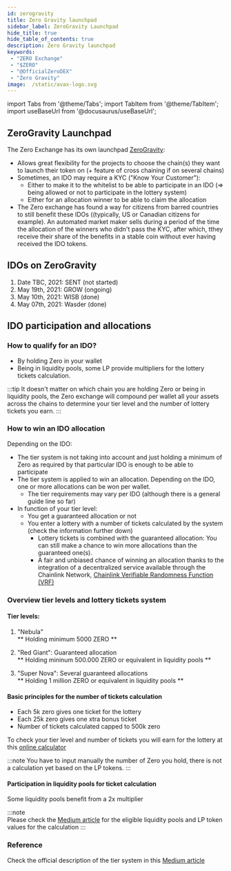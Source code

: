 ```yaml
---
id: zerogravity
title: Zero Gravity launchpad
sidebar_label: ZeroGravity Launchpad
hide_title: true
hide_table_of_contents: true
description: Zero Gravity launchpad
keywords:
 - "ZERO Exchange"
 - "$ZERO"
 - "@OfficialZeroDEX"
 - "Zero Gravity"
image:  /static/avax-logo.svg
---
```


import Tabs from '@theme/Tabs';
import TabItem from '@theme/TabItem';
import useBaseUrl from '@docusaurus/useBaseUrl';

## ZeroGravity Launchpad

The Zero Exchange has its own launchpad [ZeroGravity](https://medium.com/@OfficialZeroDex/introducing-the-zerogravity-launchpad-61fd8f751918):
	  
* Allows great flexibility for the projects to choose the chain(s) they want to launch their token on (+ feature of cross chaining if on several chains)
* Sometimes, an IDO may require a KYC ("Know Your Customer"):
	* Either to make it to the whitelist to be able to participate in an IDO (=> being allowed or not to participate in the lottery system)
	* Either for an allocation winner to be able to claim the allocation
* The Zero exchange has found a way for citizens from barred countries to still benefit these IDOs ((typically, US or Canadian citizens for example). An automated market maker sells during a period of the time the allocation of the winners who didn't pass the KYC, after which, tthey receive their share of the benefits in a stable coin without ever having received the IDO tokens.
 
  
## IDOs on ZeroGravity

1. Date TBC, 2021: SENT (not started)
1. May 19th, 2021: GROW (ongoing)
1. May 10th, 2021: WISB (done)
1. May 07th, 2021: Wasder (done)


## IDO participation and allocations

### How to qualify for an IDO?

* By holding Zero in your wallet
* Being in liquidity pools, some LP provide multipliers for the lottery tickets calculation. 

:::tip
It doesn't matter on which chain you are holding Zero or being in liquidity pools, the Zero exchange will compound per wallet all your assets across the chains to determine your tier level and the number of lottery tickets you earn.
:::

### How to win an IDO allocation
      
Depending on the IDO:

* The tier system is not taking into account and just holding a minimum of Zero as required by that particular IDO is enough to be able to participate
* The tier system is applied to win an allocation. Depending on the IDO, one or more allocations can be won per wallet.
	* The tier requirements may vary per IDO (although there is a general guide line so far)
* In function of your tier level:  
	* You get a guaranteed allocation or not
	* You enter a lottery with a number of tickets calculated by the system (check the information further down)
		* Lottery tickets is combined with the guaranteed allocation: You can still make a chance to win more allocations than the guaranteed one(s).
		* A fair and unbiased chance of winning an allocation thanks to the integration of a decentralized service available through the Chainlink Network, [Chainlink Verifiable Randomness Function (VRF)](https://medium.com/@OfficialZeroDex/integrating-chainlink-vrf-to-secure-fair-distribution-of-zerogravity-ido-allocations-b839e6a0c594)

### Overview tier levels and lottery tickets system
      
#### Tier levels:
      
1. "Nebula"  
	** Holding minimum 5000 ZERO **
      
1. "Red Giant": Guaranteed allocation  
	** Holding mininum 500.000 ZERO or equivalent in liquidity pools **
      
1. "Super Nova": Several guaranteed allocations  
	** Holding 1 million ZERO or equivalent in liquidity pools **

#### Basic principles for the number of tickets calculation
      
* Each 5k zero gives one ticket for the lottery
* Each 25k zero gives one xtra bonus ticket
* Number of tickets calculated capped to 500k zero

To check your tier level and number of tickets you will earn for the lottery at this [online calculator](http://csb-z8u0x.netlify.app)

:::note
You have to input manually the number of Zero you hold, there is not a calculation yet based on the LP tokens.
:::

#### Participation in liquidity pools for ticket calculation
      
Some liquidity pools benefit from a 2x multiplier

:::note      
Please check the [Medium article](https://medium.com/@OfficialZeroDex/introducing-the-zerogravity-launchpad-61fd8f751918) for the eligible liquidity pools and LP token values for the calculation
:::

### Reference 

Check the official description of the tier system in this [Medium article](https://medium.com/@OfficialZeroDex/introducing-the-zerogravity-launchpad-61fd8f751918)

